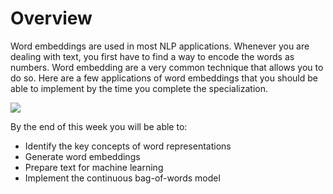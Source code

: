# Overview

Word embeddings are used in most NLP applications. Whenever you are dealing with text, you first have to find a way to encode the words as numbers. Word embedding are a very common technique that allows you to do so. Here are a few applications of word embeddings that you should be able to implement by the time you complete the specialization.

![](OlFz0AS-SQqRc9AEvkkKuA_0c78d63e962a483d83428fa0014d153a_Screen-Shot-2021-03-26-at-2.10.19-PM.png)

By the end of this week you will be able to: 

* Identify the key concepts of word representations
* Generate word embeddings
* Prepare text for machine learning
* Implement the continuous bag-of-words model
